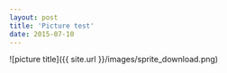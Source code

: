 ```yaml
---
layout: post
title: 'Picture test'
date: 2015-07-10
---
```


![picture title]({{ site.url }}/images/sprite_download.png)

